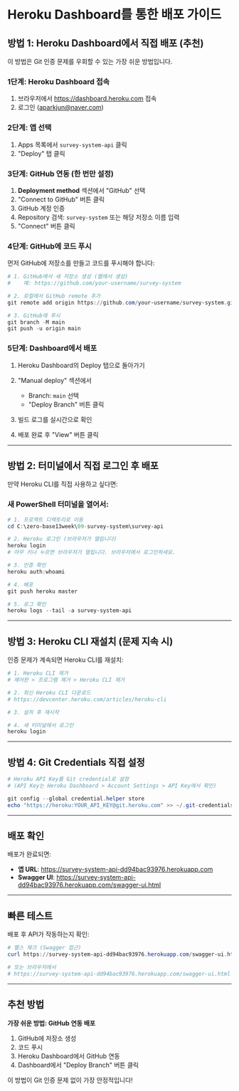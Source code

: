 # Heroku Dashboard를 통한 배포 가이드

## 방법 1: Heroku Dashboard에서 직접 배포 (추천)

이 방법은 Git 인증 문제를 우회할 수 있는 가장 쉬운 방법입니다.

### 1단계: Heroku Dashboard 접속

1. 브라우저에서 https://dashboard.heroku.com 접속
2. 로그인 (aparkjun@naver.com)

### 2단계: 앱 선택

1. Apps 목록에서 `survey-system-api` 클릭
2. "Deploy" 탭 클릭

### 3단계: GitHub 연동 (한 번만 설정)

1. **Deployment method** 섹션에서 "GitHub" 선택
2. "Connect to GitHub" 버튼 클릭
3. GitHub 계정 인증
4. Repository 검색: `survey-system` 또는 해당 저장소 이름 입력
5. "Connect" 버튼 클릭

### 4단계: GitHub에 코드 푸시

먼저 GitHub에 저장소를 만들고 코드를 푸시해야 합니다:

```powershell
# 1. GitHub에서 새 저장소 생성 (웹에서 생성)
#    예: https://github.com/your-username/survey-system

# 2. 로컬에서 GitHub remote 추가
git remote add origin https://github.com/your-username/survey-system.git

# 3. GitHub에 푸시
git branch -M main
git push -u origin main
```

### 5단계: Dashboard에서 배포

1. Heroku Dashboard의 Deploy 탭으로 돌아가기
2. "Manual deploy" 섹션에서

   - Branch: `main` 선택
   - "Deploy Branch" 버튼 클릭

3. 빌드 로그를 실시간으로 확인
4. 배포 완료 후 "View" 버튼 클릭

---

## 방법 2: 터미널에서 직접 로그인 후 배포

만약 Heroku CLI를 직접 사용하고 싶다면:

### 새 PowerShell 터미널을 열어서:

```powershell
# 1. 프로젝트 디렉토리로 이동
cd C:\zero-base13week\09-survey-system\survey-api

# 2. Heroku 로그인 (브라우저가 열립니다)
heroku login
# 아무 키나 누르면 브라우저가 열립니다. 브라우저에서 로그인하세요.

# 3. 인증 확인
heroku auth:whoami

# 4. 배포
git push heroku master

# 5. 로그 확인
heroku logs --tail -a survey-system-api
```

---

## 방법 3: Heroku CLI 재설치 (문제 지속 시)

인증 문제가 계속되면 Heroku CLI를 재설치:

```powershell
# 1. Heroku CLI 제거
# 제어판 > 프로그램 제거 > Heroku CLI 제거

# 2. 최신 Heroku CLI 다운로드
# https://devcenter.heroku.com/articles/heroku-cli

# 3. 설치 후 재시작

# 4. 새 터미널에서 로그인
heroku login
```

---

## 방법 4: Git Credentials 직접 설정

```powershell
# Heroku API Key를 Git credential로 설정
# (API Key는 Heroku Dashboard > Account Settings > API Key에서 확인)

git config --global credential.helper store
echo "https://heroku:YOUR_API_KEY@git.heroku.com" >> ~/.git-credentials
```

---

## 배포 확인

배포가 완료되면:

- **앱 URL**: https://survey-system-api-dd94bac93976.herokuapp.com
- **Swagger UI**: https://survey-system-api-dd94bac93976.herokuapp.com/swagger-ui.html

---

## 빠른 테스트

배포 후 API가 작동하는지 확인:

```powershell
# 헬스 체크 (Swagger 접근)
curl https://survey-system-api-dd94bac93976.herokuapp.com/swagger-ui.html

# 또는 브라우저에서
# https://survey-system-api-dd94bac93976.herokuapp.com/swagger-ui.html
```

---

## 추천 방법

**가장 쉬운 방법: GitHub 연동 배포**

1. GitHub에 저장소 생성
2. 코드 푸시
3. Heroku Dashboard에서 GitHub 연동
4. Dashboard에서 "Deploy Branch" 버튼 클릭

이 방법이 Git 인증 문제 없이 가장 안정적입니다!
